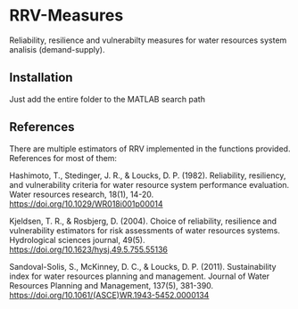# RRV-Measures

Reliability, resilience and vulnerabilty measures for water resources system analisis (demand-supply).


## Installation

Just add the entire folder to the MATLAB search path
    
## References
There are multiple estimators of RRV implemented in the functions provided. References for most of them:

Hashimoto, T., Stedinger, J. R., & Loucks, D. P. (1982). Reliability, resiliency, and vulnerability criteria for water resource system performance evaluation. Water resources research, 18(1), 14-20. https://doi.org/10.1029/WR018i001p00014

Kjeldsen, T. R., & Rosbjerg, D. (2004). Choice of reliability, resilience and vulnerability estimators for risk assessments of water resources systems. Hydrological sciences journal, 49(5). https://doi.org/10.1623/hysj.49.5.755.55136

Sandoval-Solis, S., McKinney, D. C., & Loucks, D. P. (2011). Sustainability index for water resources planning and management. Journal of Water Resources Planning and Management, 137(5), 381-390. https://doi.org/10.1061/(ASCE)WR.1943-5452.0000134
